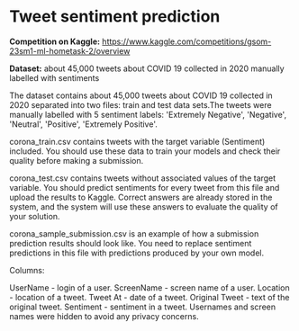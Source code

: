# Tweet sentiment prediction 
**Competition on Kaggle:** https://www.kaggle.com/competitions/gsom-23sm1-ml-hometask-2/overview

**Dataset:** about 45,000 tweets about COVID 19 collected in 2020 manually labelled with sentiments

The dataset contains about 45,000 tweets about COVID 19 collected in 2020 separated into two files: train and test data sets.The tweets were manually labelled with 5 sentiment labels: 'Extremely Negative', 'Negative', 'Neutral', 'Positive', 'Extremely Positive'.

corona_train.csv contains tweets with the target variable (Sentiment) included. You should use these data to train your models and check their quality before making a submission.

corona_test.csv contains tweets without associated values of the target variable. You should predict sentiments for every tweet from this file and upload the results to Kaggle. Correct answers are already stored in the system, and the system will use these answers to evaluate the quality of your solution.

corona_sample_submission.csv is an example of how a submission prediction results should look like. You need to replace sentiment predictions in this file with predictions produced by your own model.

Columns:

UserName - login of a user.
ScreenName - screen name of a user.
Location - location of a tweet.
Tweet At - date of a tweet.
Original Tweet - text of the original tweet.
Sentiment - sentiment in a tweet.
Usernames and screen names were hidden to avoid any privacy concerns.
